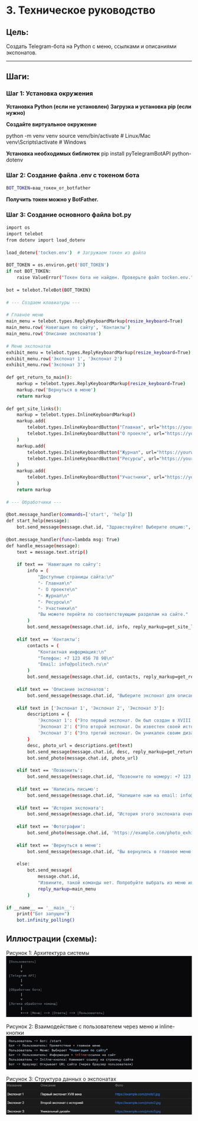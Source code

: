 # 3. Техническое руководство

## Цель:  
Создать Telegram-бота на Python с меню, ссылками и описаниями экспонатов.

---

## Шаги:

### **Шаг 1: Установка окружения**


**Установка Python (если не установлен)**
**Загрузка и установка pip (если нужно)**

**Создайте виртуальное окружение**

python -m venv venv
source venv/bin/activate  # Linux/Mac
venv\Scripts\activate     # Windows

**Установка необходимых библиотек**
pip install pyTelegramBotAPI python-dotenv

### **Шаг 2: Создание файла .env с токеном бота**
```bash
BOT_TOKEN=ваш_токен_от_botfather
```
**Получить токен можно у BotFather.**

### **Шаг 3: Создание основного файла bot.py**
```bash
import os
import telebot
from dotenv import load_dotenv

load_dotenv('tocken.env')  # Загружаем токен из файла

BOT_TOKEN = os.environ.get('BOT_TOKEN')
if not BOT_TOKEN:
    raise ValueError("Токен бота не найден. Проверьте файл tocken.env.")

bot = telebot.TeleBot(BOT_TOKEN)

# --- Создаем клавиатуры ---

# Главное меню
main_menu = telebot.types.ReplyKeyboardMarkup(resize_keyboard=True)
main_menu.row('Навигация по сайту', 'Контакты')
main_menu.row('Описание экспонатов')

# Меню экспонатов
exhibit_menu = telebot.types.ReplyKeyboardMarkup(resize_keyboard=True)
exhibit_menu.row('Экспонат 1', 'Экспонат 2')
exhibit_menu.row('Экспонат 3')

def get_return_to_main():
    markup = telebot.types.ReplyKeyboardMarkup(resize_keyboard=True)
    markup.row('Вернуться в меню')
    return markup

def get_site_links():
    markup = telebot.types.InlineKeyboardMarkup()
    markup.add(
        telebot.types.InlineKeyboardButton("Главная", url="https://yourwebsite.com/index.html"),
        telebot.types.InlineKeyboardButton("О проекте", url="https://yourwebsite.com/about.html")
    )
    markup.add(
        telebot.types.InlineKeyboardButton("Журнал", url="https://yourwebsite.com/journal.html"),
        telebot.types.InlineKeyboardButton("Ресурсы", url="https://yourwebsite.com/resources.html")
    )
    markup.add(
        telebot.types.InlineKeyboardButton("Участники", url="https://yourwebsite.com/participants.html")
    )
    return markup

# --- Обработчики ---

@bot.message_handler(commands=['start', 'help'])
def start_help(message):
    bot.send_message(message.chat.id, "Здравствуйте! Выберите опцию:", reply_markup=main_menu)

@bot.message_handler(func=lambda msg: True)
def handle_message(message):
    text = message.text.strip()

    if text == 'Навигация по сайту':
        info = (
            "Доступные страницы сайта:\n"
            "- Главная\n"
            "- О проекте\n"
            "- Журнал\n"
            "- Ресурсы\n"
            "- Участники\n"
            "Вы можете перейти по соответствующим разделам на сайте."
        )
        bot.send_message(message.chat.id, info, reply_markup=get_site_links())

    elif text == 'Контакты':
        contacts = (
            "Контактная информация:\n"
            "Телефон: +7 123 456 78 90\n"
            "Email: info@politech.ru\n"
        )
        bot.send_message(message.chat.id, contacts, reply_markup=get_return_to_main())

    elif text == 'Описание экспонатов':
        bot.send_message(message.chat.id, "Выберите экспонат для описания:", reply_markup=exhibit_menu)

    elif text in ['Экспонат 1', 'Экспонат 2', 'Экспонат 3']:
        descriptions = {
            'Экспонат 1': ("Это первый экспонат. Он был создан в XVIII веке...", "https://example.com/photo1.jpg"),
            'Экспонат 2': ("Это второй экспонат. Он известен своей историей...", "https://example.com/photo2.jpg"),
            'Экспонат 3': ("Это третий экспонат. Он уникален своим дизайном...", "https://example.com/photo3.jpg")
        }
        desc, photo_url = descriptions.get(text)
        bot.send_message(message.chat.id, desc, reply_markup=get_return_to_main())
        bot.send_photo(message.chat.id, photo_url)

    elif text == 'Позвонить':
        bot.send_message(message.chat.id, "Позвоните по номеру: +7 123 456 78 90", reply_markup=get_return_to_main())

    elif text == 'Написать письмо':
        bot.send_message(message.chat.id, "Напишите нам на email: info@politech.ru", reply_markup=get_return_to_main())

    elif text == 'История экспоната':
        bot.send_message(message.chat.id, "История этого экспоната очень интересна...", reply_markup=get_return_to_main())

    elif text == 'Фотографии':
        bot.send_photo(message.chat.id, 'https://example.com/photo_exhibit.jpg', reply_markup=get_return_to_main())

    elif text == 'Вернуться в меню':
        bot.send_message(message.chat.id, "Вы вернулись в главное меню.", reply_markup=main_menu)

    else:
        bot.send_message(
            message.chat.id,
            "Извините, такой команды нет. Попробуйте выбрать из меню или используйте /help.",
            reply_markup=main_menu
        )

if __name__ == '__main__':
    print("Бот запущен")
    bot.infinity_polling()
```
## Иллюстрации (схемы):
Рисунок 1: Архитектура системы
![alt text](image.png)

Рисунок 2: Взаимодействие с пользователем через меню и inline-кнопки
![alt text](image-1.png)

Рисунок 3: Структура данных о экспонатах
![alt text](image-2.png)